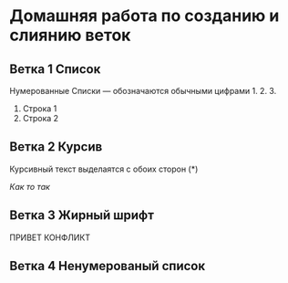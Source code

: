 # Домашняя работа по созданию и слиянию веток

## Ветка 1 Список

Нумерованные Списки — обозначаются
обычными цифрами 1. 2. 3.

1. Строка 1
2. Строка 2

## Ветка 2 Курсив

Курсивный текст выделаятся с обоих сторон (*)

*Как то так*

## Ветка 3 Жирный шрифт

ПРИВЕТ КОНФЛИКТ

## Ветка 4 Ненумерованый список
